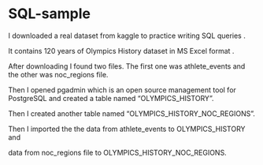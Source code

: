 # SQL-sample

I downloaded a real dataset from kaggle to practice writing SQL queries . 


It contains 120 years of Olympics History dataset in MS Excel format .


After downloading I found two files. The first one was athlete_events and the other was noc_regions file.


Then I opened pgadmin which is an open source management tool for PostgreSQL and created a table named  “OLYMPICS_HISTORY”.


Then I created another table named “OLYMPICS_HISTORY_NOC_REGIONS”.


Then I imported the the data from athlete_events to OLYMPICS_HISTORY and 

data from noc_regions file to OLYMPICS_HISTORY_NOC_REGIONS.
